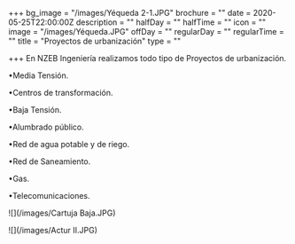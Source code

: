 +++
bg_image = "/images/Yéqueda 2-1.JPG"
brochure = ""
date = 2020-05-25T22:00:00Z
description = ""
halfDay = ""
halfTime = ""
icon = ""
image = "/images/Yéqueda.JPG"
offDay = ""
regularDay = ""
regularTime = ""
title = "Proyectos de urbanización"
type = ""

+++
En NZEB Ingeniería realizamos todo tipo de Proyectos de urbanización.

•Media Tensión.

•Centros de transformación.

•Baja Tensión.

•Alumbrado público.

•Red de agua potable y de riego.

•Red de Saneamiento.

•Gas.

•Telecomunicaciones.

![](/images/Cartuja Baja.JPG)

![](/images/Actur II.JPG)